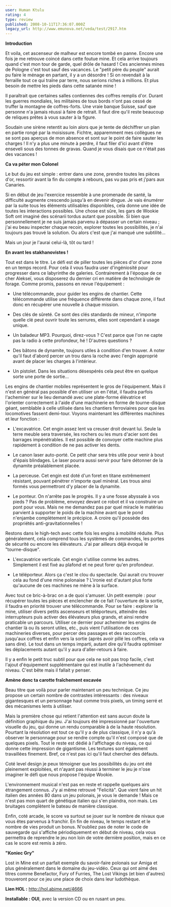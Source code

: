 ```yaml
---
user: Human Ktulu
rating: 4
type: review
published: 2008-10-11T17:36:07.000Z
legacy_url: http://www.emunova.net/veda/test/2917.htm
---
```

**Introduction**  

  

Et voila, cet ascenseur de malheur est encore tombé en panne. Encore une fois je me retrouve coincé dans cette foutue mine. Et cela arrive toujours quand c'est mon tour de garde, quel drôle de hasard ! Ces anciennes mines de Pologne c'est tout sauf des vacances. Le "petit père du peuple" aurait pu faire le ménage en partant, il y a un désordre ! Si on revendait à la ferraille tout ce qui traîne par terre, nous serions riches à millions. Et plus besoin de mettre les pieds dans cette satanée mine !  

  

Il paraîtrait que certaines salles contiennes des coffres remplis d'or. Durant les guerres mondiales, les militaires de tous bords n'ont pas cessé de truffer la montagne de coffres-forts. Une vraie banque Suisse, sauf que personne n'a jamais réussi à faire de retrait. Il faut dire qu'il reste beaucoup de reliques prêtes à vous sauter à la figure.  

  

Soudain une sirène retentit au loin alors que je tente de déchiffrer un plan en partie rongé par la moisissure. Fichtre, apparemment mes collègues ne se sont pas aperçus de mon absence et sont sur le point de faire sauter les charges ! Il n'y a plus une minute à perdre, il faut filer d'ici avant d'être enseveli sous des tonnes de gravas. Quand je vous disais que ce n'était pas des vacances !  

  

  

**Ca va péter mon Colonel**  

  

Le but du jeu est simple : entrer dans une zone, prendre toutes les pièces d'or, ressortir avant la fin du compte à rebours, pas vu pas pris et j'pars aux Canaries.  

  

Si en début de jeu l'exercice ressemble à une promenade de santé, la difficulté augmente crescendo jusqu'à en devenir dingue. Je vais énumérer par la suite tous les éléments utilisables disponibles, cela donne une idée de toutes les interactions possibles. Une chose est sûre, les gars de Wookie Soft ont imaginé des scénarii tordus autant que possible. Si bien que personnellement je ne suis jamais parvenu à dépasser un certain niveau ; j'ai eu beau inspecter chaque recoin, explorer toutes les possibilités, je n'ai toujours pas trouvé la solution. Ou alors c'est que j'ai manqué une subtilité...  

  

Mais un jour je l'aurai celui-là, tôt ou tard !  

  

  

**En avant les stakhanovistes !**  

  

Tout est dans le titre. Le défi est de piller toutes les pièces d'or d'une zone en un temps record. Pour cela il vous faudra user d'ingéniosité pour progresser dans ce labyrinthe de galeries. Contrairement à l'époque de ce cher Alekseï, vous disposerez du dernier cri en matière de technologie de forage. Comme promis, passons en revue l'équipement :  

  

+ Une télécommande, pour guider les engins de chantier. Cette télécommande utilise une fréquence différente dans chaque zone, il faut donc en récupérer une nouvelle à chaque mission.  

  

+ Des clés de sûreté. Ce sont des clés standards de mineur, n'importe quelle clé peut ouvrir toute les serrures, elles sont cependant à usage unique.  

  

+ Un baladeur MP3\. Pourquoi, direz-vous ? C'est parce que l'on ne capte pas la radio à cette profondeur, hé ! D'autres questions ?  

  

+ Des bâtons de dynamite, toujours utiles à condition d'en trouver. A noter qu'il faut d'abord percer un trou dans la roche avec l'engin approprié avant de placer les charges à l'intérieur.  

  

+ Un pistolet. Dans les situations désespérés cela peut être en quelque sorte une porte de sortie...  

  

Les engins de chantier mobiles représentent le gros de l'équipement. Mais il n'est en général pas possible d'en utiliser un en l'état, il faudra parfois l'acheminer sur le lieu demandé avec une plate-forme élévatrice et l'orienter correctement à l'aide d'une machinerie en forme de tourne-disque géant, semblable à celle utilisée dans les chantiers ferroviaires pour que les locomotives fassent demi-tour. Voyons maintenant les différentes machines et leur fonction :  

  

+ L'excavatrice. Cet engin assez lent va creuser droit devant lui. Seule la terre meuble sera traversée, les rochers ou les murs d'acier sont des barrages impénétrables. Il est possible de convoyer cette machine plus rapidement à condition de ne pas activer les dents.  

  

+ Le canon laser auto-porté. Ce petit char sera très utile pour venir à bout d'épais blindages. Le laser pourra aussi servir pour faire détonner de la dynamite préalablement placée.  

  

+ La perceuse. Cet engin est doté d'un foret en titane extrêmement résistant, pouvant pénétrer n'importe quel minéral. Les trous ainsi formés vous permettront d'y placer de la dynamite.  

  

+ Le ponteur. On n'arrête pas le progrès. Il y a une fosse abyssale à vos pieds ? Pas de problème, envoyez devant ce robot et il va construire un pont pour vous. Mais ne me demandez pas par quel miracle le matériau parvient à supporter le poids de la machine avant que le pond n'enjambe complètement le précipice. A croire qu'il possède des propriétés anti-gravitationnelles !  

  

Restons dans le high-tech avec cette fois les engins à mobilité réduite. Plus généralement, cela comprend tous les systèmes de commandes, les portes de sécurité ou encore les élévateurs. J'ai par ailleurs déjà évoqué le "tourne-disque".  

  

+ L'excavatrice verticale. Cet engin s'utilise comme les autres. Simplement il est fixé au plafond et ne peut forer qu'en profondeur.  

  

+ Le téléporteur. Alors ça c'est le clou du spectacle. Qui aurait cru trouver cela au fond d'une mine polonaise ? L'ironie est d'autant plus forte qu'aucune de ces machines ne mène à la surface.  

  

  

Avec tout ce bric-à-brac on a de quoi s'amuser. Un petit exemple : pour récupérer toutes les pièces et enclencher de ce fait l'ouverture de la sortie, il faudra en priorité trouver une télécommande. Pour se faire : explorer la mine, utiliser divers petits ascenseurs et téléporteurs, atteindre des interrupteurs puis activer des élévateurs plus grands, et ainsi rendre praticable un parcours. Utiliser ce dernier pour acheminer les engins de chantier là ou ils seront utiles, etc., puis vient l'utilisation de ces machineries diverses, pour percer des passages et des raccourcis jusqu'aux coffres et enfin vers la sortie (après avoir pillé les coffres, cela va sans dire). Le tout dans un temps imparti, autant dire qu'il faudra optimiser les déplacements autant qu'il y aura d'aller-retours à faire.  

  

Il y a enfin le petit truc subtil pour que cela ne soit pas trop facile, c'est l'ajout d'équipement supplémentaire qui est inutile à l'achèvement du niveau. C'est bête mais il fallait y penser.  

  

  

**Amène donc ta carotte fraîchement excavée**  

  

Beau titre que voilà pour parler maintenant un peu technique. Ce jeu propose un certain nombre de contrastes intéressants : des niveaux gigantesques et un personnage haut comme trois pixels, un timing serré et des mécanismes lents à utiliser.  

  

Mais la première chose qui retient l'attention est sans aucun doute la définition graphique du jeu. J'ai toujours été impressionné par l'ouverture visuelle du jeu, qui donne un rendu comparable à de la haute résolution. Pourtant la résolution est tout ce qu'il y a de plus classique, il n'y a qu'à observer le personnage pour se rendre compte qu'il n'est composé que de quelques pixels. Tout le reste est dédié à l'affichage du niveau, ce qui donne cette impression de gigantisme. Les textures sont également travaillées finement. Bref, ce n'est pas ici qu'il faut chercher des défauts.  

  

Coté level design je peux témoigner que les possibilités du jeu ont été pleinement exploitées, et n'ayant pas réussi à terminer le jeu je n'ose imaginer le défi que nous propose l'équipe Wookie.  

  

L'environnement musical n'est pas en reste et rappelle quelques airs étrangement connus. J'y ai même retrouvé "Felicità". Que vient faire un hit italien des années 80 dans un jeu polonais, je vous le demande ! Mais ce n'est pas mon quart de génétique italien qui s'en plaindra, non mais. Les bruitages complètent le bateau de manière classique.  

  

Enfin, coté arcade, le score va surtout se jouer sur le nombre de nivaux que vous êtes parvenus à franchir. En fin de niveau, le temps restant et le nombre de vies produit un bonus. N'oubliez pas de noter le code de sauvegarde qui s'affiche périodiquement en début de niveau, cela vous permettra de reprendre le jeu non loin de votre dernière position, mais en ce cas le score est remis à zéro.  

  

  

**"Koniec Gry"**  

  

Lost in Mine est un parfait exemple du savoir-faire polonais sur Amiga et plus généralement dans le domaine du jeu-vidéo. Ceux qui ont aimé des titres comme Benefactor, Fury of Furries, The Lost Vikings (et bien d'autres) trouveront pour ce jeu une place de choix dans leur ludothèque.  

  

  

**Lien HOL :** http://hol.abime.net/4666  

  

**Installable : OUI**, avec la version CD ou en rusant un peu.